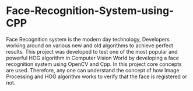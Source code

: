 # Face-Recognition-System-using-CPP
Face Recognition system is the modern day technology, Developers working around on various new and old algorithms to achieve perfect results. This project was developed to test one of the most popular and powerful HOG algorithm in Computer Vision World by developing a face recognition system using OpenCV and Cpp. In this project core concepts are used. Therefore, any one can understand the concept of how Image Processing and HOG algorithm works to verify that the face is registered or not.
